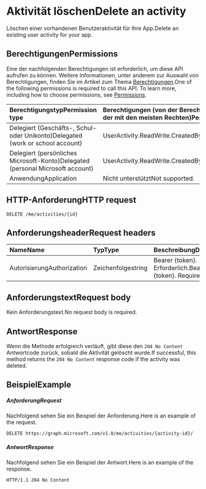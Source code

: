 # <a name="delete-an-activity"></a><span data-ttu-id="87c6d-101">Aktivität löschen</span><span class="sxs-lookup"><span data-stu-id="87c6d-101">Delete an activity</span></span>

<span data-ttu-id="87c6d-102">Löschen einer vorhandenen Benutzeraktivität für Ihre App.</span><span class="sxs-lookup"><span data-stu-id="87c6d-102">Delete an existing user activity for your app.</span></span>

## <a name="permissions"></a><span data-ttu-id="87c6d-103">Berechtigungen</span><span class="sxs-lookup"><span data-stu-id="87c6d-103">Permissions</span></span>

<span data-ttu-id="87c6d-p101">Eine der nachfolgenden Berechtigungen ist erforderlich, um diese API aufrufen zu können. Weitere Informationen, unter anderem zur Auswahl von Berechtigungen, finden Sie im Artikel zum Thema [Berechtigungen](../../../concepts/permissions_reference.md).</span><span class="sxs-lookup"><span data-stu-id="87c6d-p101">One of the following permissions is required to call this API. To learn more, including how to choose permissions, see [Permissions](../../../concepts/permissions_reference.md).</span></span>


|<span data-ttu-id="87c6d-106">Berechtigungstyp</span><span class="sxs-lookup"><span data-stu-id="87c6d-106">Permission type</span></span>      | <span data-ttu-id="87c6d-107">Berechtigungen (von der Berechtigung mit den wenigsten Rechten zu der mit den meisten Rechten)</span><span class="sxs-lookup"><span data-stu-id="87c6d-107">Permissions (from least to most privileged)</span></span>              |
|:--------------------|:---------------------------------------------------------|
|<span data-ttu-id="87c6d-108">Delegiert (Geschäfts-, Schul- oder Unikonto)</span><span class="sxs-lookup"><span data-stu-id="87c6d-108">Delegated (work or school account)</span></span> | <span data-ttu-id="87c6d-109">UserActivity.ReadWrite.CreatedByApp</span><span class="sxs-lookup"><span data-stu-id="87c6d-109">UserActivity.ReadWrite.CreatedByApp</span></span>    |
|<span data-ttu-id="87c6d-110">Delegiert (persönliches Microsoft-Konto)</span><span class="sxs-lookup"><span data-stu-id="87c6d-110">Delegated (personal Microsoft account)</span></span> | <span data-ttu-id="87c6d-111">UserActivity.ReadWrite.CreatedByApp</span><span class="sxs-lookup"><span data-stu-id="87c6d-111">UserActivity.ReadWrite.CreatedByApp</span></span>    |
|<span data-ttu-id="87c6d-112">Anwendung</span><span class="sxs-lookup"><span data-stu-id="87c6d-112">Application</span></span> | <span data-ttu-id="87c6d-113">Nicht unterstützt</span><span class="sxs-lookup"><span data-stu-id="87c6d-113">Not supported.</span></span> |

## <a name="http-request"></a><span data-ttu-id="87c6d-114">HTTP-Anforderung</span><span class="sxs-lookup"><span data-stu-id="87c6d-114">HTTP request</span></span>

<!-- { "blockType": "ignored" } -->

```http
DELETE /me/activities/{id}
```

## <a name="request-headers"></a><span data-ttu-id="87c6d-115">Anforderungsheader</span><span class="sxs-lookup"><span data-stu-id="87c6d-115">Request headers</span></span>

|<span data-ttu-id="87c6d-116">Name</span><span class="sxs-lookup"><span data-stu-id="87c6d-116">Name</span></span> | <span data-ttu-id="87c6d-117">Typ</span><span class="sxs-lookup"><span data-stu-id="87c6d-117">Type</span></span> | <span data-ttu-id="87c6d-118">Beschreibung</span><span class="sxs-lookup"><span data-stu-id="87c6d-118">Description</span></span>|
|:----|:-----|:-----------|
|<span data-ttu-id="87c6d-119">Autorisierung</span><span class="sxs-lookup"><span data-stu-id="87c6d-119">Authorization</span></span> | <span data-ttu-id="87c6d-120">Zeichenfolge</span><span class="sxs-lookup"><span data-stu-id="87c6d-120">string</span></span> | <span data-ttu-id="87c6d-p102">Bearer {token}. Erforderlich.</span><span class="sxs-lookup"><span data-stu-id="87c6d-p102">Bearer {token}. Required.</span></span>|

## <a name="request-body"></a><span data-ttu-id="87c6d-123">Anforderungstext</span><span class="sxs-lookup"><span data-stu-id="87c6d-123">Request body</span></span>

<span data-ttu-id="87c6d-124">Kein Anforderungstext.</span><span class="sxs-lookup"><span data-stu-id="87c6d-124">No request body is required.</span></span>

## <a name="response"></a><span data-ttu-id="87c6d-125">Antwort</span><span class="sxs-lookup"><span data-stu-id="87c6d-125">Response</span></span>

<span data-ttu-id="87c6d-126">Wenn die Methode erfolgreich verläuft, gibt diese den `204 No Content` Antwortcode zurück, sobald die Aktivität gelöscht wurde.</span><span class="sxs-lookup"><span data-stu-id="87c6d-126">If successful, this method returns the `204 No Content` response code if the activity was deleted.</span></span>

## <a name="example"></a><span data-ttu-id="87c6d-127">Beispiel</span><span class="sxs-lookup"><span data-stu-id="87c6d-127">Example</span></span>

##### <a name="request"></a><span data-ttu-id="87c6d-128">Anforderung</span><span class="sxs-lookup"><span data-stu-id="87c6d-128">Request</span></span>

<span data-ttu-id="87c6d-129">Nachfolgend sehen Sie ein Beispiel der Anforderung.</span><span class="sxs-lookup"><span data-stu-id="87c6d-129">Here is an example of the request.</span></span>

<!-- {
  "blockType": "request",
  "name": "delete_activity"
}-->

```http
DELETE https://graph.microsoft.com/v1.0/me/activities/{activity-id}/
```

##### <a name="response"></a><span data-ttu-id="87c6d-130">Antwort</span><span class="sxs-lookup"><span data-stu-id="87c6d-130">Response</span></span>

<span data-ttu-id="87c6d-131">Nachfolgend sehen Sie ein Beispiel der Antwort.</span><span class="sxs-lookup"><span data-stu-id="87c6d-131">Here is an example of the response.</span></span>

<!-- {
  "blockType": "response",
  "truncated": true,
} -->

```http
HTTP/1.1 204 No Content
```

<!-- uuid: 8fcb5dbc-d5aa-4681-8e31-b001d5168d79
2017-06-07 14:57:30 UTC -->
<!-- {
  "type": "#page.annotation",
  "description": "Delete activity",
  "keywords": "",
  "section": "documentation",
  "tocPath": ""
}-->